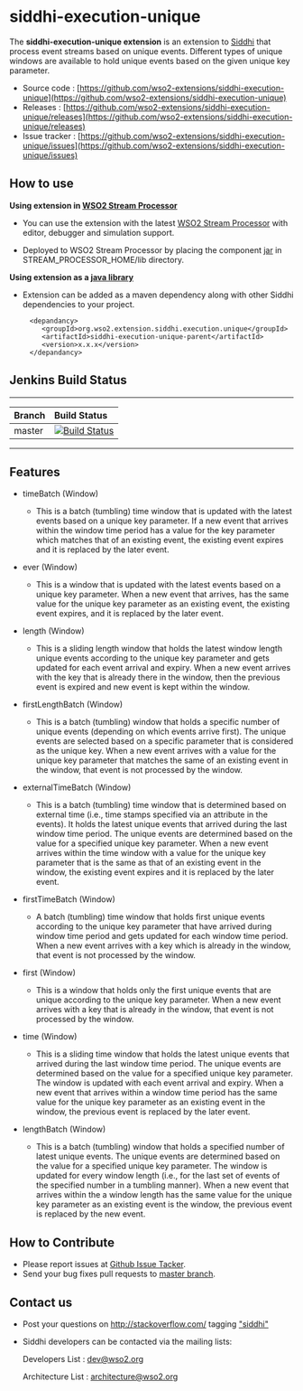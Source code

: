 siddhi-execution-unique
======================================

The **siddhi-execution-unique extension** is an extension to [Siddhi](https://wso2.github.io/siddhi) that process event streams based on unique events.
Different types of unique windows are available to hold unique events based on the given unique key parameter.

* Source code : [https://github.com/wso2-extensions/siddhi-execution-unique](https://github.com/wso2-extensions/siddhi-execution-unique)
* Releases : [https://github.com/wso2-extensions/siddhi-execution-unique/releases](https://github.com/wso2-extensions/siddhi-execution-unique/releases)
* Issue tracker :  [https://github.com/wso2-extensions/siddhi-execution-unique/issues](https://github.com/wso2-extensions/siddhi-execution-unique/issues)

## How to use 

**Using extension in [WSO2 Stream Processor](https://github.com/wso2/product-sp/releases)**

* You can use the extension with the latest [WSO2 Stream Processor](https://github.com/wso2/product-sp/releases) with editor, debugger and simulation support. 

* Deployed to WSO2 Stream Processor by placing the component [jar](https://github.com/wso2-extensions/siddhi-execution-unique/releases) in STREAM_PROCESSOR_HOME/lib directory.

**Using extension as a [java library](https://wso2.github.io/siddhi/documentation/running-as-a-java-library/)**

* Extension can be added as a maven dependency along with other Siddhi dependencies to your project.

```
     <depandancy>
        <groupId>org.wso2.extension.siddhi.execution.unique</groupId>
        <artifactId>siddhi-execution-unique-parent</artifactId>
        <version>x.x.x</version>
     </depandancy>
```



## Jenkins Build Status 

---

|  Branch | Build Status |
| :------ |:------------ | 
| master  | [![Build Status](https://wso2.org/jenkins/job/siddhi/job/siddhi-execution-unique/badge/icon)](https://wso2.org/jenkins/job/siddhi/job/siddhi-execution-unique/) |

---
## Features
 * timeBatch (Window)
   * This is a batch (tumbling) time window that is updated with the latest events based on a unique key parameter. If a new event that arrives within the window time period has a value for the key parameter which matches that of an existing event, the existing event expires and it is replaced by the later event.
    
 * ever (Window)
   * This is a window that is updated with the latest events based on a unique key parameter. When a new event that arrives, has the same value for the unique key parameter as an existing event, the existing event expires, and it is replaced by the later event.
    
 * length (Window)
   * This is a sliding length window that holds the latest window length unique events according to the unique key parameter and gets updated for each event arrival and expiry. When a new event arrives with the key that is already there in the window, then the previous event is expired and new event is kept within the window.
    
 * firstLengthBatch (Window)
   * This is a batch (tumbling) window that holds a specific number of unique events (depending on which events arrive first). The unique events are selected based on a specific parameter that is considered as the unique key. When a new event arrives with a value for the unique key parameter that matches the same of an existing event in the window, that event is not processed by the window.
    
 * externalTimeBatch (Window)
   * This is a batch (tumbling) time window that is determined based on external time (i.e., time stamps specified via an attribute in the events). It holds the latest unique events that arrived during the last window time period. The unique events are determined based on the value for a specified unique key parameter. When a new event arrives within the time window with a value for the unique key parameter that is the same as that of an existing event in the window, the existing event expires and it is replaced by the later event.
    
 * firstTimeBatch (Window)
   * A batch (tumbling) time window that holds first unique events according to the unique key parameter that have arrived during window time period and gets updated for each window time period. When a new event arrives with a key which is already in the window, that event is not processed by the window.
    
 * first (Window)
   * This is a window that holds only the first unique events that are unique according to the unique key parameter. When a new event arrives with a key that is already in the window, that event is not processed by the window.
    
 * time (Window)
   * This is a sliding time window that holds the latest unique events that arrived during the last window time period. The unique events are determined based on the value for a specified unique key parameter. The window is updated with each event arrival and expiry. When a new event that arrives within a window time period has the same value for the unique key parameter as an existing event in the window, the previous event is replaced by the later event.
    
 * lengthBatch (Window)
   * This is a batch (tumbling) window that holds a specified number of latest unique events. The unique events are determined based on the value for a specified unique key parameter. The window is updated for every window length (i.e., for the last set of events of the specified number in a tumbling manner). When a new event that arrives within the a window length has the same value for the unique key parameter as an existing event is the window, the previous event is replaced by the new event.
   
## How to Contribute
 
  * Please report issues at [Github Issue Tacker](https://github.com/wso2-extensions/siddhi-execution-unique/issues).
  * Send your bug fixes pull requests to [master branch](https://github.com/wso2-extensions/siddhi-execution-unique/tree/master). 
 
## Contact us 
 * Post your questions on http://stackoverflow.com/ tagging ["siddhi"](http://stackoverflow.com/search?q=siddhi)
 
 * Siddhi developers can be contacted via the mailing lists:
 
    Developers List   : [dev@wso2.org](mailto:dev@wso2.org)
    
    Architecture List : [architecture@wso2.org](mailto:architecture@wso2.org)
 
